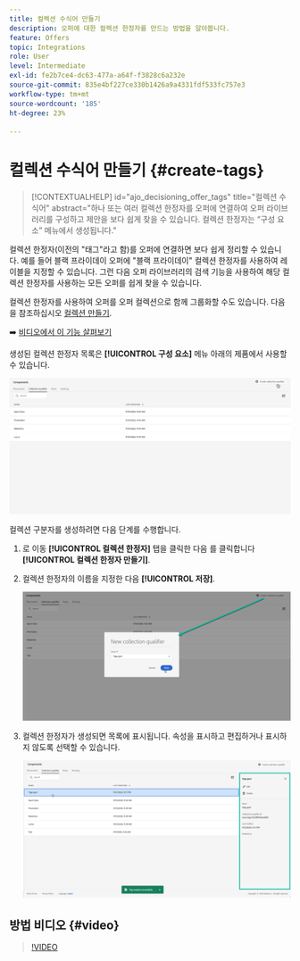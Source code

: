 ```yaml
---
title: 컬렉션 수식어 만들기
description: 오퍼에 대한 컬렉션 한정자를 만드는 방법을 알아봅니다.
feature: Offers
topic: Integrations
role: User
level: Intermediate
exl-id: fe2b7ce4-dc63-477a-a64f-f3828c6a232e
source-git-commit: 835e4bf227ce330b1426a9a4331fdf533fc757e3
workflow-type: tm+mt
source-wordcount: '185'
ht-degree: 23%

---
```


# 컬렉션 수식어 만들기 {#create-tags}

>[!CONTEXTUALHELP]
>id="ajo_decisioning_offer_tags"
>title="컬렉션 수식어"
>abstract="하나 또는 여러 컬렉션 한정자를 오퍼에 연결하여 오퍼 라이브러리를 구성하고 제안을 보다 쉽게 찾을 수 있습니다. 컬렉션 한정자는 “구성 요소” 메뉴에서 생성됩니다."

컬렉션 한정자(이전의 &quot;태그&quot;라고 함)를 오퍼에 연결하면 보다 쉽게 정리할 수 있습니다. 예를 들어 블랙 프라이데이 오퍼에 &quot;블랙 프라이데이&quot; 컬렉션 한정자를 사용하여 레이블을 지정할 수 있습니다. 그런 다음 오퍼 라이브러리의 검색 기능을 사용하여 해당 컬렉션 한정자를 사용하는 모든 오퍼를 쉽게 찾을 수 있습니다.

컬렉션 한정자를 사용하여 오퍼를 오퍼 컬렉션으로 함께 그룹화할 수도 있습니다. 다음을 참조하십시오 [컬렉션 만들기](../offer-library/creating-collections.md).

➡️ [비디오에서 이 기능 살펴보기](#video)

생성된 컬렉션 한정자 목록은 **[!UICONTROL 구성 요소]** 메뉴 아래의 제품에서 사용할 수 있습니다.

![](../assets/tags_list.png)

컬렉션 구분자를 생성하려면 다음 단계를 수행합니다.

1. 로 이동 **[!UICONTROL 컬렉션 한정자]** 탭을 클릭한 다음 를 클릭합니다 **[!UICONTROL 컬렉션 한정자 만들기]**.

1. 컬렉션 한정자의 이름을 지정한 다음 **[!UICONTROL 저장]**.

   ![](../assets/tags_create.png)

1. 컬렉션 한정자가 생성되면 목록에 표시됩니다. 속성을 표시하고 편집하거나 표시하지 않도록 선택할 수 있습니다.

   ![](../assets/tags_created.png)

## 방법 비디오 {#video}

>[!VIDEO](https://video.tv.adobe.com/v/329374?quality=12)
